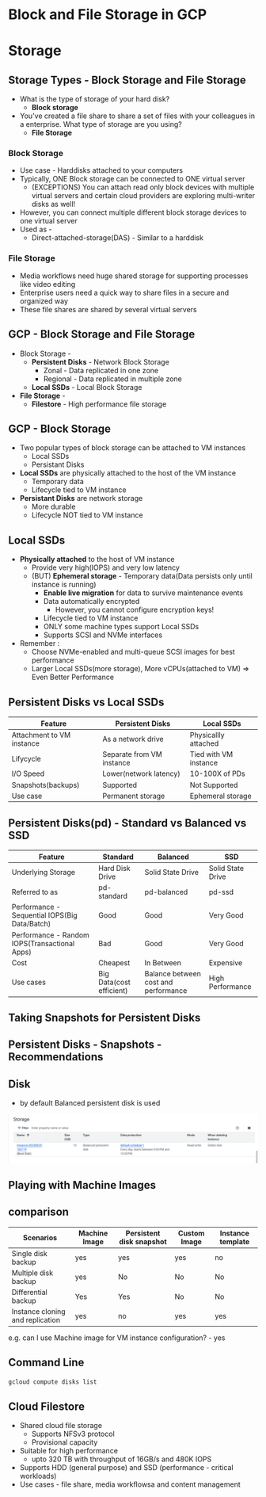 # Block and File Storage in GCP
# Storage
## Storage Types - Block Storage and File Storage
* What is the type of storage of your hard disk?
  * **Block storage**
* You've created a file share to share a set of files with your colleagues in a
enterprise. What type of storage are you using?
    * **File Storage**
### Block Storage
* Use case - Harddisks attached to your computers
* Typically, ONE Block storage can be connected to ONE virtual server
  * (EXCEPTIONS) You can attach read only block devices with multiple virtual servers and certain cloud providers are exploring multi-writer disks as well!
* However, you can connect multiple different block storage devices to one virtual server
* Used as - 
  * Direct-attached-storage(DAS) - Similar to a harddisk


### File Storage
* Media workflows need huge shared
storage for supporting processes like
video editing
* Enterprise users need a quick way to
share files in a secure and organized
way
* These file shares are shared by several
virtual servers

## GCP - Block Storage and File Storage
* Block Storage - 
  * **Persistent Disks** - Network Block Storage
    * Zonal - Data replicated in one zone
    * Regional - Data replicated in multiple zone
  * **Local SSDs** - Local Block Storage
* **File Storage** - 
  * **Filestore** - High performance file storage

## GCP - Block Storage
* Two popular types of block storage can be attached to VM instances
  * Local SSDs
  * Persistant Disks
* **Local SSDs** are physically attached to the host of the VM instance
  * Temporary data
  * Lifecycle tied to VM instance
* **Persistant Disks** are network storage
  * More durable
  * Lifecycle NOT tied to VM instance

## Local SSDs
* **Physically attached** to the host of VM instance
  * Provide very high(IOPS) and very low latency
  * (BUT) **Ephemeral storage** - Temporary data(Data persists only until instance is running)
    * **Enable live migration** for data to survive maintenance events
    * Data automatically encrypted
      * However, you cannot configure encryption keys!
    * Lifecycle tied to VM instance
    * ONLY some machine types support Local SSDs
    * Supports SCSI and NVMe interfaces
* Remember :
  * Choose NVMe-enabled and multi-queue SCSI images for best performance
  * Larger Local SSDs(more storage), More vCPUs(attached to VM) => Even Better Performance

## Persistent Disks vs Local SSDs

|Feature|Persistent Disks|Local SSDs|
|--|--|--|
|Attachment to VM instance|As a network drive|Physicallly attached|
|Lifycycle|Separate from VM instance|Tied with VM instance|
|I/O Speed|Lower(network latency)|10-100X of PDs|
|Snapshots(backups)|Supported|Not Supported|
|Use case|Permanent storage|Ephemeral storage|

## Persistent Disks(pd) - Standard vs Balanced vs SSD
|Feature|Standard|Balanced|SSD|
|--|--|--|--|
|Underlying Storage|Hard Disk Drive|Solid State Drive|Solid State Drive|
|Referred to as|pd-standard|pd-balanced|pd-ssd|
|Performance - Sequential IOPS(Big Data/Batch)|Good|Good|Very Good|
|Performance - Random IOPS(Transactional Apps)|Bad|Good|Very Good|
|Cost|Cheapest|In Between|Expensive|
|Use cases|Big Data(cost efficient)|Balance between cost and performance|High Performance|

## Taking Snapshots for Persistent Disks

## Persistent Disks - Snapshots - Recommendations

## Disk
* by default Balanced persistent disk is used

![alt text](image-28.png)

## Playing with Machine Images

## comparison

|Scenarios|Machine Image|Persistent disk snapshot|Custom Image|Instance template|
|--|--|--|--|--|
|Single disk backup|yes|yes|yes|no|
|Multiple disk backup|yes|No|No|No|
|Differential backup|Yes|Yes|No|No|
|Instance cloning and replication|yes|no|yes|yes|

e.g. can I use Machine image for VM instance configuration? - yes

## Command Line

```txt
gcloud compute disks list

```

## Cloud Filestore

* Shared cloud file storage
  * Supports NFSv3 protocol
  * Provisional capacity
* Suitable for high performance
  * upto 320 TB with throughput of 16GB/s and 480K IOPS
* Supports HDD (general purpose) and SSD (performance - critical workloads)
* Use cases - file share, media workflowsa and content management